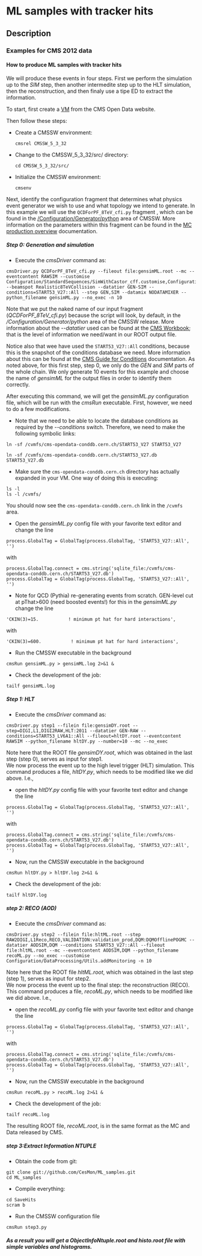 # ML samples with tracker hits
## Description
### Examples for CMS 2012 data
#### How to produce ML samples with tracker hits

We will produce these events in four steps.  First we perform the simulation up to the *SIM* step, then another intermedite step
up to the HLT simulation, then the reconstruction, and then finaly use a tipe ED to extract the information. 

To start, first create a [VM](http://opendata.cern.ch/record/252 "CMS Open Data Portal") from the CMS Open Data website.

Then follow these steps:

- Create a CMSSW environment: 

    ```
    cmsrel CMSSW_5_3_32
    ```

- Change to the CMSSW_5_3_32/src/ directory:

    ```
    cd CMSSW_5_3_32/src/
    ```

- Initialize the CMSSW environment:

  ```
  cmsenv
  ```   

Next, identify the configuration fragment that determines what physics event generator we wish to use and what topology we intend to generate.  In
this example we will use the `QCDForPF_8TeV_cfi.py` fragment , which can be found in the [/Configuration/Generator/python](https://github.com/cms-sw/cmssw/blob/CMSSW_5_3_X/Configuration/Generator/python) area of CMSSW.  More information on the parameters within this
fragment can be found in the [MC production overview](/docs/cms-mc-production-overview) documentation.

##### Step 0: Generation and simulation

- Execute the *cmsDriver* command as:

```
cmsDriver.py QCDForPF_8TeV_cfi.py --fileout file:gensimML.root --mc --eventcontent RAWSIM --customise Configuration/StandardSequences/SimWithCastor_cff.customise,Configuration/DataProcessing/Utils.addMonitoring --beamspot Realistic8TeVCollision --datatier GEN-SIM --conditions=START53_V27::All --step GEN,SIM --datamix NODATAMIXER --python_filename gensimML.py --no_exec -n 10
```

Note that we put the naked name of our input fragment (*QCDForPF_8TeV_cfi.py*) because the script will look, by default, in
the */Configuration/Generator/python* area of the CMSSW release.  More information about the *--datatier* used can be found at the [CMS Workbook](https://twiki.cern.ch/twiki/bin/view/CMSPublic/WorkBookDataFormats); that is the level of information we need/want in our ROOT output file.

Notice also that wee have used
the `START53_V27::All` conditions, because this is the snapshot of the conditions database we need.  More information about this can
be found at the [CMS Guide for Conditions](docs/cms-guide-for-condition-database) documentation.  As noted above, for this first step, step 0, we
only do the *GEN* and *SIM* parts of the whole chain.  We only generate 10 events for this example and choose the name of *gensimML* for the output files
in order to identify them correctly.

After executing this command, we will get the *gensimML.py* configuration file, which will be run with the *cmsRun* executable.  First, however, we need
to do a few modifications.

- Note that we need to be able to locate the database conditions as required by the *--conditions* switch.  Therefore, we need to make the following
 symbolic links:

```
ln -sf /cvmfs/cms-opendata-conddb.cern.ch/START53_V27 START53_V27

ln -sf /cvmfs/cms-opendata-conddb.cern.ch/START53_V27.db START53_V27.db
```

- Make sure the `cms-opendata-conddb.cern.ch` directory has actually expanded in your VM.  One way of doing this is executing:

```
ls -l
ls -l /cvmfs/
```

You should now see the `cms-opendata-conddb.cern.ch` link in the `/cvmfs` area.

- Open the *gensimML.py* config file with your favorite text editor and change the line

```
process.GlobalTag = GlobalTag(process.GlobalTag, 'START53_V27::All', '')
```

with

```
process.GlobalTag.connect = cms.string('sqlite_file:/cvmfs/cms-opendata-conddb.cern.ch/START53_V27.db')
process.GlobalTag = GlobalTag(process.GlobalTag, 'START53_V27::All', '')
```
- Note for QCD (Pythia) re-generating events from scratch.
GEN-level cut at pThat>600 (need boosted events!) for this in the *gensimML.py* change the line

```
'CKIN(3)=15.           ! minimum pt hat for hard interactions',

```
with


```
'CKIN(3)=600.           ! minimum pt hat for hard interactions',

```


- Run the CMSSW executable in the background

```
cmsRun gensimML.py > gensimML.log 2>&1 &
``` 

- Check the development of the job:

```
tailf gensimML.log
```


##### Step 1: HLT


- Execute the *cmsDriver* command as:

```
cmsDriver.py step1 --filein file:gensimDY.root --step=DIGI,L1,DIGI2RAW,HLT:2011 --datatier GEN-RAW --conditions=START53_LV6A1::All --fileout=hltDY.root --eventcontent RAWSIM --python_filename hltDY.py --number=10 --mc --no_exec
```

Note here that the ROOT file *gensimDY.root*, which was obtained in the last step (step 0), serves as input for step1.  
We now process the event up to the high level trigger (HLT) simulation.  This command produces a file, *hltDY.py*, which needs to be modified
like we did above.  I.e.,

- open the *hltDY.py* config file with your favorite text editor and change the line

```
process.GlobalTag = GlobalTag(process.GlobalTag, 'START53_V27::All', '')
```

with

```
process.GlobalTag.connect = cms.string('sqlite_file:/cvmfs/cms-opendata-conddb.cern.ch/START53_V27.db')
process.GlobalTag = GlobalTag(process.GlobalTag, 'START53_V27::All', '')
```

- Now, run the CMSSW executable in the background

```
cmsRun hltDY.py > hltDY.log 2>&1 &
``` 

- Check the development of the job:

```
tailf hltDY.log
```


##### step 2: RECO (AOD)

- Execute the *cmsDriver* command as:

```
cmsDriver.py step2 --filein file:hltML.root --step RAW2DIGI,L1Reco,RECO,VALIDATION:validation_prod,DQM:DQMOfflinePOGMC --datatier AODSIM,DQM --conditions START53_V27::All --fileout file:hltML.root --mc --eventcontent AODSIM,DQM --python_filename recoML.py --no_exec --customise Configuration/DataProcessing/Utils.addMonitoring -n 10
```

Note here that the ROOT file *hltML.root*, which was obtained in the last step (step 1), serves as input for step2.  
We now process the event up to the final step: the reconstruction (RECO).  This command produces a file, *recoML.py*, which needs to be modified
like we did above.  I.e.,

- open the *recoML.py* config file with your favorite text editor and change the line

```
process.GlobalTag = GlobalTag(process.GlobalTag, 'START53_V27::All', '')
```

with

```
process.GlobalTag.connect = cms.string('sqlite_file:/cvmfs/cms-opendata-conddb.cern.ch/START53_V27.db')
process.GlobalTag = GlobalTag(process.GlobalTag, 'START53_V27::All', '')
```


- Now, run the CMSSW executable in the background

```
cmsRun recoML.py > recoML.log 2>&1 &
``` 

- Check the development of the job:

```
tailf recoML.log
```

The resulting ROOT file, *recoML.root*, is in the same format as 
the MC and Data released by CMS.

##### step 3:Extract Information NTUPLE

- Obtain the code from git:
```
git clone git://github.com/CesMon/ML_samples.git
cd ML_samples
```
- Compile everything:
```
cd SaveHits
scram b
```
- Run the CMSSW configuration file
```
cmsRun step3.py
```

##### As a result you will get a ObjectInfoNtuple.root and histo.root file with simple variables and histograms.

